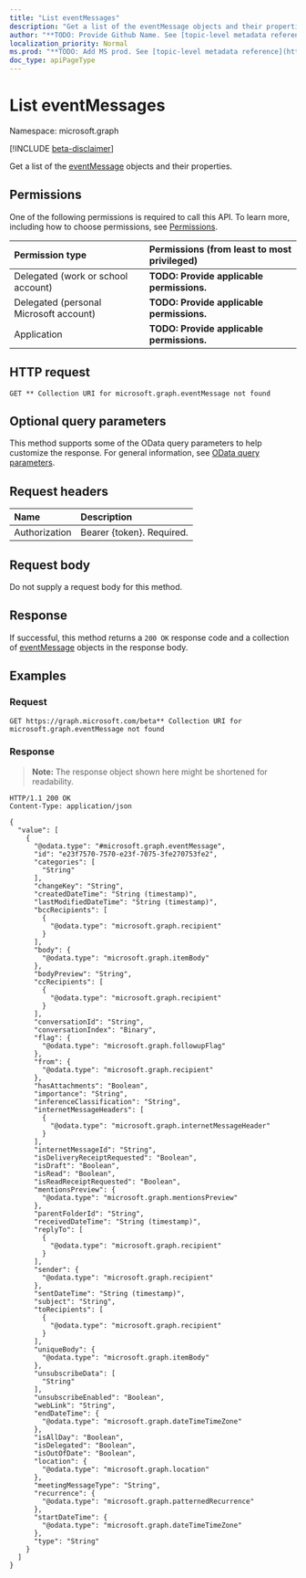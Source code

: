 ```yaml
---
title: "List eventMessages"
description: "Get a list of the eventMessage objects and their properties."
author: "**TODO: Provide Github Name. See [topic-level metadata reference](https://msgo.azurewebsites.net/add/document/guidelines/metadata.html#topic-level-metadata)**"
localization_priority: Normal
ms.prod: "**TODO: Add MS prod. See [topic-level metadata reference](https://msgo.azurewebsites.net/add/document/guidelines/metadata.html#topic-level-metadata)**"
doc_type: apiPageType
---
```


# List eventMessages
Namespace: microsoft.graph

[!INCLUDE [beta-disclaimer](../../includes/beta-disclaimer.md)]

Get a list of the [eventMessage](../resources/eventmessage.md) objects and their properties.

## Permissions
One of the following permissions is required to call this API. To learn more, including how to choose permissions, see [Permissions](/graph/permissions-reference).

|Permission type|Permissions (from least to most privileged)|
|:---|:---|
|Delegated (work or school account)|**TODO: Provide applicable permissions.**|
|Delegated (personal Microsoft account)|**TODO: Provide applicable permissions.**|
|Application|**TODO: Provide applicable permissions.**|

## HTTP request

<!-- {
  "blockType": "ignored"
}
-->
``` http
GET ** Collection URI for microsoft.graph.eventMessage not found
```

## Optional query parameters
This method supports some of the OData query parameters to help customize the response. For general information, see [OData query parameters](/graph/query-parameters).

## Request headers
|Name|Description|
|:---|:---|
|Authorization|Bearer {token}. Required.|

## Request body
Do not supply a request body for this method.

## Response

If successful, this method returns a `200 OK` response code and a collection of [eventMessage](../resources/eventmessage.md) objects in the response body.

## Examples

### Request
<!-- {
  "blockType": "request",
  "name": "list_eventmessage"
}
-->
``` http
GET https://graph.microsoft.com/beta** Collection URI for microsoft.graph.eventMessage not found
```


### Response
>**Note:** The response object shown here might be shortened for readability.
<!-- {
  "blockType": "response",
  "truncated": true,
  "@odata.type": "Collection(microsoft.graph.eventMessage)"
}
-->
``` http
HTTP/1.1 200 OK
Content-Type: application/json

{
  "value": [
    {
      "@odata.type": "#microsoft.graph.eventMessage",
      "id": "e23f7570-7570-e23f-7075-3fe270753fe2",
      "categories": [
        "String"
      ],
      "changeKey": "String",
      "createdDateTime": "String (timestamp)",
      "lastModifiedDateTime": "String (timestamp)",
      "bccRecipients": [
        {
          "@odata.type": "microsoft.graph.recipient"
        }
      ],
      "body": {
        "@odata.type": "microsoft.graph.itemBody"
      },
      "bodyPreview": "String",
      "ccRecipients": [
        {
          "@odata.type": "microsoft.graph.recipient"
        }
      ],
      "conversationId": "String",
      "conversationIndex": "Binary",
      "flag": {
        "@odata.type": "microsoft.graph.followupFlag"
      },
      "from": {
        "@odata.type": "microsoft.graph.recipient"
      },
      "hasAttachments": "Boolean",
      "importance": "String",
      "inferenceClassification": "String",
      "internetMessageHeaders": [
        {
          "@odata.type": "microsoft.graph.internetMessageHeader"
        }
      ],
      "internetMessageId": "String",
      "isDeliveryReceiptRequested": "Boolean",
      "isDraft": "Boolean",
      "isRead": "Boolean",
      "isReadReceiptRequested": "Boolean",
      "mentionsPreview": {
        "@odata.type": "microsoft.graph.mentionsPreview"
      },
      "parentFolderId": "String",
      "receivedDateTime": "String (timestamp)",
      "replyTo": [
        {
          "@odata.type": "microsoft.graph.recipient"
        }
      ],
      "sender": {
        "@odata.type": "microsoft.graph.recipient"
      },
      "sentDateTime": "String (timestamp)",
      "subject": "String",
      "toRecipients": [
        {
          "@odata.type": "microsoft.graph.recipient"
        }
      ],
      "uniqueBody": {
        "@odata.type": "microsoft.graph.itemBody"
      },
      "unsubscribeData": [
        "String"
      ],
      "unsubscribeEnabled": "Boolean",
      "webLink": "String",
      "endDateTime": {
        "@odata.type": "microsoft.graph.dateTimeTimeZone"
      },
      "isAllDay": "Boolean",
      "isDelegated": "Boolean",
      "isOutOfDate": "Boolean",
      "location": {
        "@odata.type": "microsoft.graph.location"
      },
      "meetingMessageType": "String",
      "recurrence": {
        "@odata.type": "microsoft.graph.patternedRecurrence"
      },
      "startDateTime": {
        "@odata.type": "microsoft.graph.dateTimeTimeZone"
      },
      "type": "String"
    }
  ]
}
```

